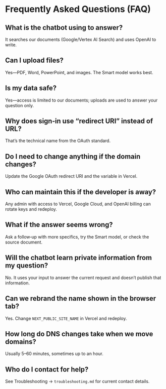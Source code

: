 # Frequently Asked Questions (FAQ)

## What is the chatbot using to answer?
It searches our documents (Google/Vertex AI Search) and uses OpenAI to write.

## Can I upload files?
Yes—PDF, Word, PowerPoint, and images. The Smart model works best.

## Is my data safe?
Yes—access is limited to our documents; uploads are used to answer your question only.

## Why does sign‑in use “redirect URI” instead of URL?
That’s the technical name from the OAuth standard.

## Do I need to change anything if the domain changes?
Update the Google OAuth redirect URI and the variable in Vercel.

## Who can maintain this if the developer is away?
Any admin with access to Vercel, Google Cloud, and OpenAI billing can rotate keys and redeploy.

## What if the answer seems wrong?
Ask a follow‑up with more specifics, try the Smart model, or check the source document.

## Will the chatbot learn private information from my question?
No. It uses your input to answer the current request and doesn’t publish that information.

## Can we rebrand the name shown in the browser tab?
Yes. Change `NEXT_PUBLIC_SITE_NAME` in Vercel and redeploy.

## How long do DNS changes take when we move domains?
Usually 5–60 minutes, sometimes up to an hour.

## Who do I contact for help?
See Troubleshooting → `troubleshooting.md` for current contact details.
